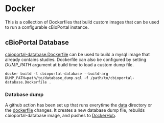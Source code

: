 # Docker
This is a collection of Dockerfiles that build custom images that can be used to run a configurable cBioPortal instance.

## cBioPortal Database
[cbioportal-database.Dockerfile](./cbioportal-database.Dockerfile) can be used to build a mysql image that already contains studies. Dockerfile can also be configured by setting _DUMP_PATH_ argument at build time to load a custom dump file.
```shell
docker build -t cbioportal-database --build-arg DUMP_PATH=path/to/database_dump.sql -f /path/to/cbioportal-database.Dockerfile .
```
### Database dump
A github action has been set up that runs everytime the [data](../data) directory or the [dockerfile](./cbioportal-database.Dockerfile) changes. It creates a new database dump file, rebuilds cbioportal-database image, and pushes to [DockerHub](https://hub.docker.com/repository/docker/cbioportal/cbioportal-dev/tags?name=database).
